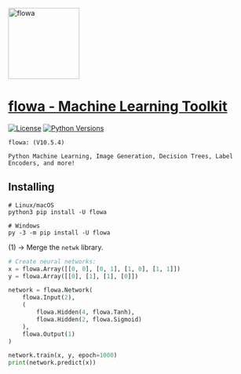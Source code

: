 <a href="https://ibb.co/885w17s](https://i.ibb.co/bdBVcKm/flowa.jpg)"><img src="https://i.ibb.co/bdBVcKm/flowa.jpg" alt="flowa" border="0" width="145"></a>

# [flowa - Machine Learning Toolkit](https://pypi.org/project/flowa)
[![License](https://img.shields.io/badge/license-MIT-blue.svg)](https://github.com/flowa/flowa/blob/main/LICENSE)
[![Python Versions](https://img.shields.io/badge/python-3.7%20|%203.8%20|%203.9%20|%203.10%20|%203.11%20|%203.12%20-blue)](https://www.python.org/downloads/)

```
flowa: (V10.5.4)

Python Machine Learning, Image Generation, Decision Trees, Label Encoders, and more!
```

## Installing
```shell
# Linux/macOS
python3 pip install -U flowa

# Windows
py -3 -m pip install -U flowa
```

(1) -> Merge the `netwk` library.
```python
# Create neural networks:
x = flowa.Array([[0, 0], [0, 1], [1, 0], [1, 1]])
y = flowa.Array([[0], [1], [1], [0]])

network = flowa.Network(
    flowa.Input(2),
    (
        flowa.Hidden(4, flowa.Tanh), 
        flowa.Hidden(2, flowa.Sigmoid)
    ),
    flowa.Output(1)
)

network.train(x, y, epoch=1000)
print(network.predict(x))
```
